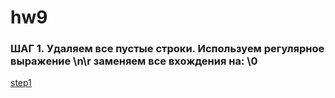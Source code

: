 # hw9
### ШАГ 1.  Удаляем все пустые строки. Используем регулярное выражение \n\r заменяем все вхождения на: \0
[step1](https://pp.userapi.com/c834301/v834301642/1509db/I0XjND1-dkA.jpg)
